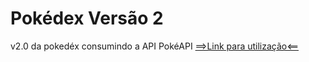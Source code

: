 # Pokédex Versão 2
v2.0 da pokedéx consumindo a API PokéAPI
<a href="https://brenopinna.github.io/pokedex-complete/">==>Link para utilização<==</a>
